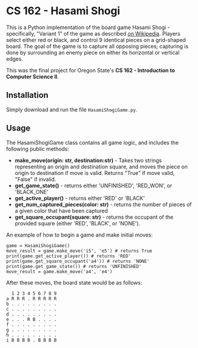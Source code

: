 # CS 162 - Hasami Shogi 

This is a Python implementation of the board game Hasami Shogi - specifically, "Variant 1" of the game as described [on Wikipedia](https://en.wikipedia.org/wiki/Hasami_shogi). Players select either red or black, and control 9 identical pieces on a grid-shaped board. The goal of the game is to capture all opposing pieces; capturing is done by surrounding an enemy piece on either its horizontal or vertical edges. 

This was the final project for Oregon State's **CS 162 - Introduction to Computer Science II**. 

## Installation 
Simply download and run the file `HasamiShogiGame.py`. 

## Usage
The HasamiShogiGame class contains all game logic, and includes the following public methods: 
* **make_move(origin: str, destination:str)** - Takes two strings representing an origin and destination square, and moves the piece on origin to destination if move is valid. Returns "True" if move valid, "False" if invalid.
* **get_game_state()** - returns either 'UNFINISHED', 'RED_WON', or 'BLACK_ONE'
* **get_active_player()** - returns either 'RED' or 'BLACK'
* **get_num_captured_pieces(color: str)** - returns the number of pieces of a given color that have been captured
* **get_square_occupant(square: str)** - returns the occupant of the provided square (either 'RED', 'BLACK', or 'NONE').

An example of how to begin a game and make initial moves: 

```
game = HasamiShogiGame()
move_result = game.make_move('i5', 'e5') # returns True
print(game.get_active_player()) # returns 'RED'
print(game.get_square_occupant('a4')) # returns 'NONE'
print(game.get_game_state()) # returns 'UNFINISHED'
move_result = game.make_move('a4', 'e4')
```

After these moves, the board state would be as follows: 

```
  1 2 3 4 5 6 7 8 9
a R R R . R R R R R
b . . . . . . . . .
c . . . . . . . . .
d . . . . . . . . .
e . . . R B . . . .
f . . . . . . . . .
g . . . . . . . . .
h . . . . . . . . .
i B B B B . B B B B
```

